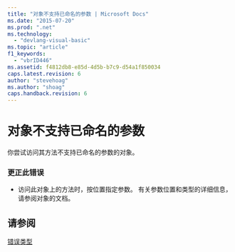 ```yaml
---
title: "对象不支持已命名的参数 | Microsoft Docs"
ms.date: "2015-07-20"
ms.prod: ".net"
ms.technology: 
  - "devlang-visual-basic"
ms.topic: "article"
f1_keywords: 
  - "vbrID446"
ms.assetid: f4812db8-e85d-4d5b-b7c9-d54a1f850034
caps.latest.revision: 6
author: "stevehoag"
ms.author: "shoag"
caps.handback.revision: 6
---
```

# 对象不支持已命名的参数
你尝试访问其方法不支持已命名的参数的对象。  
  
### 更正此错误  
  
-   访问此对象上的方法时，按位置指定参数。 有关参数位置和类型的详细信息，请参阅对象的文档。  
  
## 请参阅  
 [错误类型](../../visual-basic/programming-guide/language-features/error-types.md)